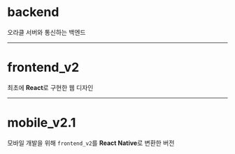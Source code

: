 # backend
오라클 서버와 통신하는 백엔드

---

# frontend_v2
최초에 **React**로 구현한 웹 디자인

---

# mobile_v2.1
모바일 개발을 위해 `frontend_v2`를 **React Native**로 변환한 버전